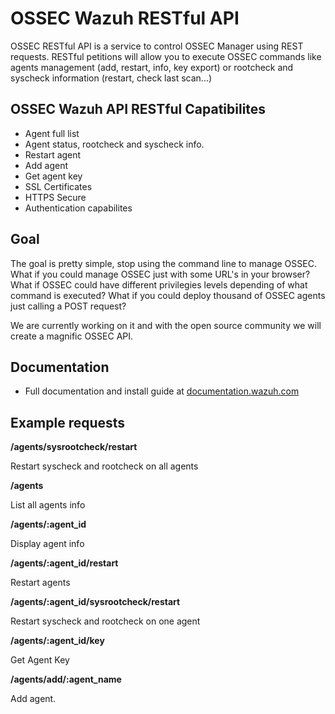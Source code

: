 # OSSEC Wazuh RESTful API

OSSEC RESTful API is a service to control OSSEC Manager using REST requests. RESTful petitions will allow you to execute OSSEC commands like agents management (add, restart, info, key export) or rootcheck and syscheck information (restart, check last scan...)

## OSSEC Wazuh API RESTful Capatibilites

* Agent full list
* Agent status, rootcheck and syscheck info.
* Restart agent
* Add agent
* Get agent key
* SSL Certificates
* HTTPS Secure
* Authentication capabilites


## Goal

The goal is pretty simple, stop using the command line to manage OSSEC. What if you could manage OSSEC just with some URL's in your browser? What if OSSEC could have different privilegies levels depending of what command is executed? What if you could deploy thousand of OSSEC agents just calling a POST request?

We are currently working on it and with the open source community we will create a magnific OSSEC API.

## Documentation

* Full documentation and install guide at [documentation.wazuh.com](http://documentation.wazuh.com/en/latest/installing_ossec_api.html)


## Example requests

**/agents/sysrootcheck/restart**

Restart syscheck and rootcheck on all agents

**/agents**

List all agents info

**/agents/:agent_id**

Display agent info

**/agents/:agent_id/restart**

Restart agents

**/agents/:agent_id/sysrootcheck/restart**

Restart syscheck and rootcheck on one agent

**/agents/:agent_id/key**

Get Agent Key

**/agents/add/:agent_name**

Add agent.
